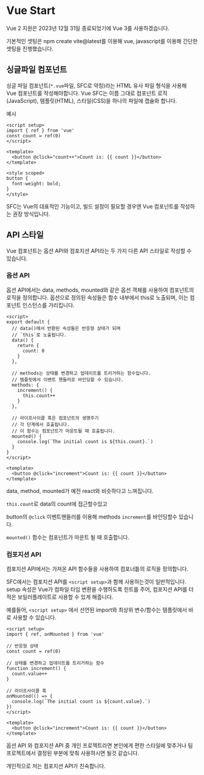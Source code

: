 # Vue Start

Vue 2 지원은 2023년 12월 31일 종료되었기에 Vue 3를 사용하겠습니다.

기본적인 셋팅은 npm create vite@latest를 이용해 vue, javascript를 이용해 간단한 셋팅을 진행했습니다.

## 싱글파일 컴포넌트

싱글 파일 컴포넌트(`*.vue`파일, SFC로 약칭)라는 HTML 유사 파일 형식을 사용해 Vue 컴포넌트를 작성해야합니다. Vue SFC는 이름 그대로 컴포넌트 로직(JavaScript), 템플릿(HTML), 스타일(CSS)을 하나의 파일에 캡슐화 합니다.

예시

```vue
<script setup>
import { ref } from 'vue'
const count = ref(0)
</script>

<template>
  <button @click="count++">Count is: {{ count }}</button>
</template>

<style scoped>
button {
  font-weight: bold;
}
</style>
```

SFC는 Vue의 대표적인 기능이고, 빌드 설정이 필요할 경우엔 Vue 컴포넌트를 작성하는 권장 방식입니다.

## API 스타일

Vue 컴포넌트는 옵션 API와 컴포지션 API라는 두 가지 다른 API 스타일로 작성할 수 있습니다.

### 옵션 API

옵션 API에서는 data, methods, mounted와 같은 옵션 객체를 사용하여 컴포넌트의 로직을 정의합니다. 옵션으로 정의된 속성들은 함수 내부에서 this로 노출되며, 이는 컴포넌트 인스턴스를 가리킵니다.

```vue
<script>
export default {
  // data()에서 반환된 속성들은 반응형 상태가 되며
  // `this`로 노출됩니다.
  data() {
    return {
      count: 0
    }
  },

  // methods는 상태를 변경하고 업데이트를 트리거하는 함수입니다.
  // 템플릿에서 이벤트 핸들러로 바인딩할 수 있습니다.
  methods: {
    increment() {
      this.count++
    }
  },

  // 라이프사이클 훅은 컴포넌트의 생명주기
  // 각 단계에서 호출됩니다.
  // 이 함수는 컴포넌트가 마운트될 때 호출됩니다.
  mounted() {
    console.log(`The initial count is ${this.count}.`)
  }
}
</script>

<template>
  <button @click="increment">Count is: {{ count }}</button>
</template>
```

data, method, mounted가 예전 react와 비슷하다고 느껴집니다.

`this.count`로 data의 count에 접근할수있고 

button의 `@click` 이벤트핸들러를 이용해 methods `increment`를 바인딩할수 있습니다.

`mounted()` 함수는 컴포넌트가 마운트 될 때 호출합니다.

### 컴포지션 API

컴포지션 API에서는 가져온 API 함수들을 사용하여 컴포너틑의 로직을 정의합니다.

SFC에서는 컴포지션 API를 `<script setup>`과 함께 사용하는것이 일반적입니다.
setup 속성은 Vue가 컴파일 타임 변환을 수행하도록 힌트를 주어, 컴포지션 API를 더 적은 보일러플레이트로 사용할 수 있게 해줍니다.

예를들어, `<script setup>` 에서 선언된 import와 최상위 변수/함수는 템플릿에서 바로 사용할 수 있습니다.

```vue
<script setup>
import { ref, onMounted } from 'vue'

// 반응형 상태
const count = ref(0)

// 상태를 변경하고 업데이트를 트리거하는 함수
function increment() {
  count.value++
}

// 라이프사이클 훅
onMounted(() => {
  console.log(`The initial count is ${count.value}.`)
})
</script>

<template>
  <button @click="increment">Count is: {{ count }}</button>
</template>
```

옵션 API 와 컴포지션 API 중 개인 프로젝트라면 본인에게 편한 스타일에 맞추거나 팀 프로젝트에서 결정된 부분에 맞춰 사용하시면 될것 같습니다.

개인적으로 저는 컴포지션 API가 친숙합니다.
